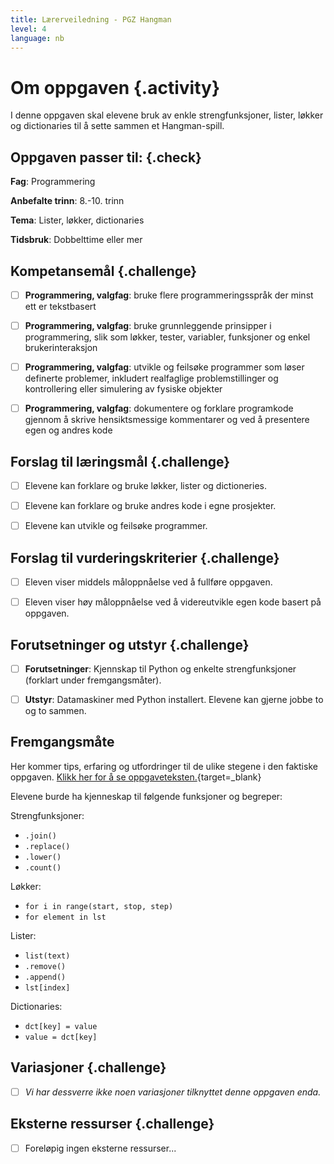 ```yaml
---
title: Lærerveiledning - PGZ Hangman
level: 4
language: nb
---
```


# Om oppgaven {.activity}
I denne oppgaven  skal elevene bruk av enkle strengfunksjoner, lister, løkker og dictionaries til å sette sammen et Hangman-spill.

## Oppgaven passer til: {.check}
 __Fag__: Programmering

__Anbefalte trinn__: 8.-10. trinn

__Tema__: Lister, løkker, dictionaries

__Tidsbruk__: Dobbelttime eller mer


## Kompetansemål {.challenge}

- [ ]  __Programmering, valgfag__: bruke flere programmeringsspråk der minst ett er tekstbasert

- [ ]  __Programmering, valgfag__: bruke grunnleggende prinsipper i programmering, slik som løkker, tester, variabler, funksjoner og enkel brukerinteraksjon

- [ ]  __Programmering, valgfag__: utvikle og feilsøke programmer som løser definerte problemer, inkludert realfaglige problemstillinger og kontrollering eller simulering av fysiske objekter

- [ ]  __Programmering, valgfag__: dokumentere og forklare programkode gjennom å skrive hensiktsmessige kommentarer og ved å presentere egen og andres kode


## Forslag til læringsmål {.challenge}

- [ ]  Elevene kan forklare og bruke løkker, lister og dictioneries.
- [ ]  Elevene kan forklare og bruke andres kode i egne prosjekter.
- [ ]  Elevene kan utvikle og feilsøke programmer.


## Forslag til vurderingskriterier {.challenge}

- [ ] Eleven viser middels måloppnåelse ved å fullføre oppgaven.

- [ ]  Eleven viser høy måloppnåelse ved å videreutvikle egen kode basert på oppgaven.


## Forutsetninger og utstyr {.challenge}
- [ ]  __Forutsetninger__: Kjennskap til Python og enkelte strengfunksjoner (forklart under fremgangsmåter).

- [ ]  __Utstyr__:  Datamaskiner med Python installert. Elevene kan gjerne jobbe to og to sammen.


## Fremgangsmåte
Her kommer tips, erfaring og utfordringer til de ulike stegene i den faktiske oppgaven. [Klikk her for å se oppgaveteksten.](../hangman2/hangman2.html){target=_blank}

Elevene burde ha kjenneskap til følgende funksjoner og begreper:

Strengfunksjoner:

* `.join()`
* `.replace()`
* `.lower()`
* `.count()`

Løkker:

* `for i in range(start, stop, step)`
* `for element in lst`

Lister:

*  `list(text)`
* `.remove()`
* `.append()`
* `lst[index]`

Dictionaries:

* `dct[key] = value`
* `value = dct[key]`

## Variasjoner {.challenge}
- [ ]  _Vi har dessverre ikke noen variasjoner tilknyttet denne oppgaven enda._

## Eksterne ressurser {.challenge}
- [ ] Foreløpig ingen eksterne ressurser...
